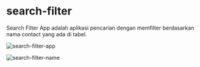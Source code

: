 # search-filter
Search Filter App adalah aplikasi pencarian dengan memfilter berdasarkan nama contact yang ada di tabel.

![search-filter-app](https://github.com/VickyPratama87/search-filter/assets/92003802/6959eb0b-89b5-4b12-98c5-b98a08bdf0c1)


![search-filter-name](https://github.com/VickyPratama87/search-filter/assets/92003802/4eabad7b-0784-46a3-8475-6fa1741eb697)
